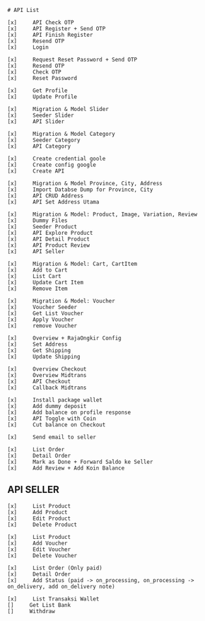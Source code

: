     # API List

    [x]     API Check OTP
    [x]     API Register + Send OTP
    [x]     API Finish Register
    [x]     Resend OTP
    [x]     Login

    [x]     Request Reset Password + Send OTP
    [x]     Resend OTP
    [x]     Check OTP
    [x]     Reset Password

    [x]     Get Profile
    [x]     Update Profile

    [x]     Migration & Model Slider
    [x]     Seeder Slider
    [x]     API Slider

    [x]     Migration & Model Category
    [x]     Seeder Category
    [x]     API Category

    [x]     Create credential goole
    [x]     Create config google
    [x]     Create API

    [x]     Migration & Model Province, City, Address    
    [x]     Import Databse Dump for Province, City
    [x]     API CRUD Address
    [x]     API Set Address Utama

    [x]     Migration & Model: Product, Image, Variation, Review
    [x]     Dummy Files
    [x]     Seeder Product
    [x]     API Explore Product
    [x]     API Detail Product
    [x]     API Product Review
    [x]     API Seller

    [x]     Migration & Model: Cart, CartItem
    [x]     Add to Cart 
    [x]     List Cart
    [x]     Update Cart Item
    [x]     Remove Item

    [x]     Migration & Model: Voucher
    [x]     Voucher Seeder
    [x]     Get List Voucher
    [x]     Apply Voucher
    [x]     remove Voucher

    [x]     Overview + RajaOngkir Config
    [x]     Set Address
    [x]     Get Shipping
    [x]     Update Shipping

    [x]     Overview Checkout
    [x]     Overview Midtrans
    [x]     API Checkout
    [x]     Callback Midtrans

    [x]     Install package wallet
    [x]     Add dummy deposit
    [x]     Add balance on profile response
    [x]     API Toggle with Coin
    [x]     Cut balance on Checkout

    [x]     Send email to seller

    [x]     List Order
    [x]     Detail Order
    [x]     Mark as Done + Forward Saldo ke Seller
    [x]     Add Review + Add Koin Balance

## API SELLER

    [x]     List Product
    [x]     Add Product
    [x]     Edit Product
    [x]     Delete Product

    [x]     List Product
    [x]     Add Voucher
    [x]     Edit Voucher
    [x]     Delete Voucher

    [x]     List Order (Only paid)
    [x]     Detail Order
    [x]     Add Status (paid -> on_processing, on_processing -> on_delivery, add on_delivery note)

    [x]     List Transaksi Wallet
    []     Get List Bank
    []     Withdraw

